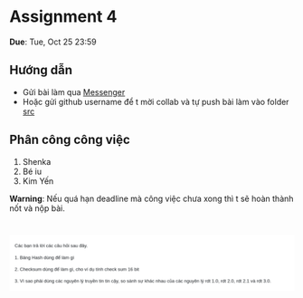 # Assignment 4 
**Due**: Tue, Oct 25 23:59

## Hướng dẫn 
- Gửi bài làm qua [Messenger](https://www.facebook.com/messages/t/5643256882434372)
- Hoặc gửi github username để t mời collab và tự push bài làm vào folder [src](src/)

## Phân công công việc
1. Shenka
2. Bé iu
4. Kim Yến

**Warning**: Nếu quá hạn deadline mà công việc chưa xong thì t sẽ hoàn thành nốt và nộp bài.

#

![image](task-list/tasks.png)